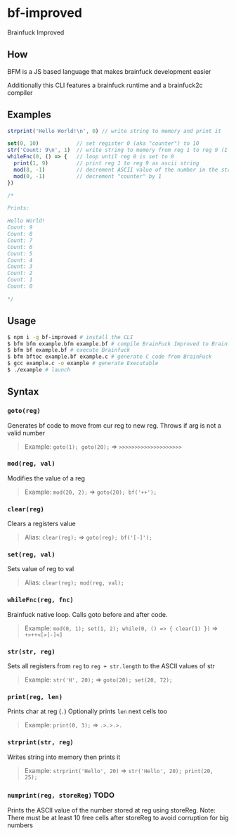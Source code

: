 # bf-improved

Brainfuck Improved

## How

BFM is a JS based language that makes brainfuck development easier

Additionally this CLI features a brainfuck runtime and a brainfuck2c compiler

## Examples

```js
strprint('Hello World!\n', 0) // write string to memory and print it

set(0, 10)            // set register 0 (aka "counter") to 10
str('Count: 9\n', 1)  // write string to memory from reg 1 to reg 9 (1 + 8)
whileFnc(0, () => {   // loop until reg 0 is set to 0
  print(1, 9)         // print reg 1 to reg 9 as ascii string
  mod(8, -1)          // decrement ASCII value of the number in the string
  mod(0, -1)          // decrement "counter" by 1
})

/*

Prints:

Hello World!
Count: 9
Count: 8
Count: 7
Count: 6
Count: 5
Count: 4
Count: 3
Count: 2
Count: 1
Count: 0

*/
```

## Usage

```sh
$ npm i -g bf-improved # install the CLI
$ bfm bfm example.bfm example.bf # compile BrainFuck Improved to Brainfuck
$ bfm bf example.bf # execute Brainfuck
$ bfm bftoc example.bf example.c # generate C code from BrainFuck
$ gcc example.c -o example # generate Executable
$ ./example # launch
```

## Syntax

### `goto(reg)`

Generates bf code to move from cur reg to new reg. Throws if arg is not a valid number
> Example: `goto(1); goto(20);` => `>>>>>>>>>>>>>>>>>>>>`

### `mod(reg, val)`

Modifies the value of a reg
> Example: `mod(20, 2);` => `goto(20); bf('++');`

### `clear(reg)`

Clears a registers value
> Alias: `clear(reg);` => `goto(reg); bf('[-]');`

### `set(reg, val)`

Sets value of reg to val
> Alias: `clear(reg); mod(reg, val);`

### `whileFnc(reg, fnc)`

Brainfuck native loop. Calls goto before and after code.
> Example: `mod(0, 1); set(1, 2); while(0, () => { clear(1) })` => `+>++<[>[-]<]`

### `str(str, reg)`

Sets all registers from `reg` to `reg + str.length` to the ASCII values of str
> Example: `str('H', 20);` => `goto(20); set(20, 72);`

### `print(reg, len)`

Prints char at reg (`.`)
Optionally prints `len` next cells too
> Example: `print(0, 3);` => `.>.>.>.`

### `strprint(str, reg)`

Writes string into memory then prints it
> Example: `strprint('Hello', 20)` => `str('Hello', 20); print(20, 25);`

### `numprint(reg, storeReg)` **TODO**

Prints the ASCII value of the number stored at reg using storeReg.
Note: There must be at least 10 free cells after storeReg to avoid corruption for big numbers
